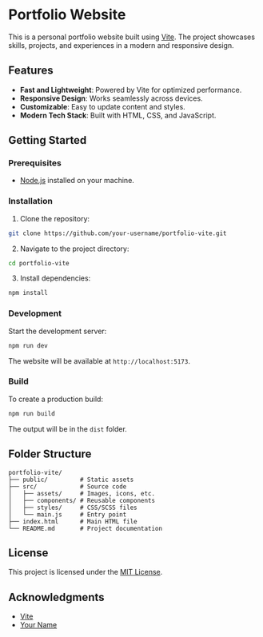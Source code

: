 # Portfolio Website

This is a personal portfolio website built using [Vite](https://vitejs.dev/). The project showcases skills, projects, and experiences in a modern and responsive design.

## Features

- **Fast and Lightweight**: Powered by Vite for optimized performance.
- **Responsive Design**: Works seamlessly across devices.
- **Customizable**: Easy to update content and styles.
- **Modern Tech Stack**: Built with HTML, CSS, and JavaScript.

## Getting Started

### Prerequisites

- [Node.js](https://nodejs.org/) installed on your machine.

### Installation

1. Clone the repository:

```bash
git clone https://github.com/your-username/portfolio-vite.git
```

2. Navigate to the project directory:

```bash
cd portfolio-vite
```

3. Install dependencies:

```bash
npm install
```

### Development

Start the development server:

```bash
npm run dev
```

The website will be available at `http://localhost:5173`.

### Build

To create a production build:

```bash
npm run build
```

The output will be in the `dist` folder.

## Folder Structure

```
portfolio-vite/
├── public/         # Static assets
├── src/            # Source code
│   ├── assets/     # Images, icons, etc.
│   ├── components/ # Reusable components
│   ├── styles/     # CSS/SCSS files
│   └── main.js     # Entry point
├── index.html      # Main HTML file
└── README.md       # Project documentation
```

## License

This project is licensed under the [MIT License](LICENSE).

## Acknowledgments

- [Vite](https://vitejs.dev/)
- [Your Name](https://your-portfolio-link.com)

